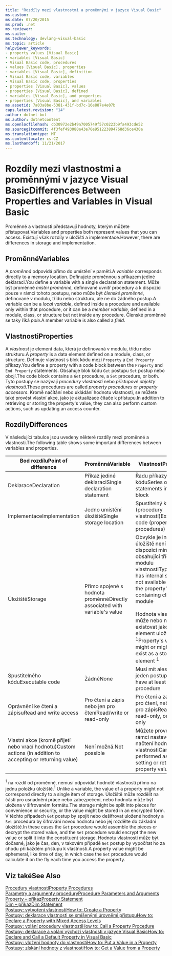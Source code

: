 ```yaml
---
title: "Rozdíly mezi vlastnostmi a proměnnými v jazyce Visual Basic"
ms.custom: 
ms.date: 07/20/2015
ms.prod: .net
ms.reviewer: 
ms.suite: 
ms.technology: devlang-visual-basic
ms.topic: article
helpviewer_keywords:
- property values [Visual Basic]
- variables [Visual Basic]
- Visual Basic code, procedures
- values [Visual Basic], properties
- variables [Visual Basic], definition
- Visual Basic code, variables
- Visual Basic code, properties
- properties [Visual Basic], values
- properties [Visual Basic], defined
- variables [Visual Basic], and properties
- properties [Visual Basic], and variables
ms.assetid: 7a03a8be-5381-431f-bd7c-16e887e4e07b
caps.latest.revision: "14"
author: dotnet-bot
ms.author: dotnetcontent
ms.openlocfilehash: cb30972e2b49a7005749f57c0223b9fa493cde52
ms.sourcegitcommit: 4f3fef493080a43e70e951223894768d36ce430a
ms.translationtype: MT
ms.contentlocale: cs-CZ
ms.lasthandoff: 11/21/2017
---
```

# <a name="differences-between-properties-and-variables-in-visual-basic"></a><span data-ttu-id="625df-102">Rozdíly mezi vlastnostmi a proměnnými v jazyce Visual Basic</span><span class="sxs-lookup"><span data-stu-id="625df-102">Differences Between Properties and Variables in Visual Basic</span></span>
<span data-ttu-id="625df-103">Proměnné a vlastnosti představují hodnoty, kterým můžete přistupovat.</span><span class="sxs-lookup"><span data-stu-id="625df-103">Variables and properties both represent values that you can access.</span></span> <span data-ttu-id="625df-104">Existují však rozdíly v úložišti a implementace.</span><span class="sxs-lookup"><span data-stu-id="625df-104">However, there are differences in storage and implementation.</span></span>  
  
## <a name="variables"></a><span data-ttu-id="625df-105">Proměnné</span><span class="sxs-lookup"><span data-stu-id="625df-105">Variables</span></span>  
 <span data-ttu-id="625df-106">A *proměnná* odpovídá přímo do umístění v paměti.</span><span class="sxs-lookup"><span data-stu-id="625df-106">A *variable* corresponds directly to a memory location.</span></span> <span data-ttu-id="625df-107">Definujete proměnnou s příkazem jediné deklaraci.</span><span class="sxs-lookup"><span data-stu-id="625df-107">You define a variable with a single declaration statement.</span></span> <span data-ttu-id="625df-108">Může být proměnné *místní proměnné*, definované uvnitř procedury a k dispozici pouze v rámci tohoto postupu, nebo může být *členské proměnné*, definované v modulu, třídu nebo strukturu, ale ne do žádného postup.</span><span class="sxs-lookup"><span data-stu-id="625df-108">A variable can be a *local variable*, defined inside a procedure and available only within that procedure, or it can be a *member variable*, defined in a module, class, or structure but not inside any procedure.</span></span> <span data-ttu-id="625df-109">Členské proměnné se taky říká *pole*.</span><span class="sxs-lookup"><span data-stu-id="625df-109">A member variable is also called a *field*.</span></span>  
  
## <a name="properties"></a><span data-ttu-id="625df-110">Vlastnosti</span><span class="sxs-lookup"><span data-stu-id="625df-110">Properties</span></span>  
 <span data-ttu-id="625df-111">A *vlastnost* je element data, která je definovaná v modulu, třídu nebo strukturu.</span><span class="sxs-lookup"><span data-stu-id="625df-111">A *property* is a data element defined on a module, class, or structure.</span></span> <span data-ttu-id="625df-112">Definuje vlastnost s blok kódu mezi `Property` a `End Property` příkazy.</span><span class="sxs-lookup"><span data-stu-id="625df-112">You define a property with a code block between the `Property` and `End Property` statements.</span></span> <span data-ttu-id="625df-113">Obsahuje blok kódu `Get` postupu `Set` postup nebo obojí.</span><span class="sxs-lookup"><span data-stu-id="625df-113">The code block contains a `Get` procedure, a `Set` procedure, or both.</span></span> <span data-ttu-id="625df-114">Tyto postupy se nazývají *procedury vlastností* nebo *přístupové objekty vlastnosti*.</span><span class="sxs-lookup"><span data-stu-id="625df-114">These procedures are called *property procedures* or *property accessors*.</span></span> <span data-ttu-id="625df-115">Kromě načítání nebo ukládání hodnotu vlastnosti, se můžete také provést vlastní akce, jako je aktualizace čítače k přístupu.</span><span class="sxs-lookup"><span data-stu-id="625df-115">In addition to retrieving or storing the property's value, they can also perform custom actions, such as updating an access counter.</span></span>  
  
## <a name="differences"></a><span data-ttu-id="625df-116">Rozdíly</span><span class="sxs-lookup"><span data-stu-id="625df-116">Differences</span></span>  
 <span data-ttu-id="625df-117">V následující tabulce jsou uvedeny některé rozdíly mezi proměnné a vlastnosti.</span><span class="sxs-lookup"><span data-stu-id="625df-117">The following table shows some important differences between variables and properties.</span></span>  
  
|<span data-ttu-id="625df-118">Bod rozdílu</span><span class="sxs-lookup"><span data-stu-id="625df-118">Point of difference</span></span>|<span data-ttu-id="625df-119">Proměnná</span><span class="sxs-lookup"><span data-stu-id="625df-119">Variable</span></span>|<span data-ttu-id="625df-120">Vlastnost</span><span class="sxs-lookup"><span data-stu-id="625df-120">Property</span></span>|  
|-------------------------|--------------|--------------|  
|<span data-ttu-id="625df-121">Deklarace</span><span class="sxs-lookup"><span data-stu-id="625df-121">Declaration</span></span>|<span data-ttu-id="625df-122">Příkaz jediné deklaraci</span><span class="sxs-lookup"><span data-stu-id="625df-122">Single declaration statement</span></span>|<span data-ttu-id="625df-123">Řadu příkazy v bloku kódu</span><span class="sxs-lookup"><span data-stu-id="625df-123">Series of statements in a code block</span></span>|  
|<span data-ttu-id="625df-124">Implementace</span><span class="sxs-lookup"><span data-stu-id="625df-124">Implementation</span></span>|<span data-ttu-id="625df-125">Jedno umístění úložiště</span><span class="sxs-lookup"><span data-stu-id="625df-125">Single storage location</span></span>|<span data-ttu-id="625df-126">Spustitelný kód (procedury vlastností)</span><span class="sxs-lookup"><span data-stu-id="625df-126">Executable code (property procedures)</span></span>|  
|<span data-ttu-id="625df-127">Úložiště</span><span class="sxs-lookup"><span data-stu-id="625df-127">Storage</span></span>|<span data-ttu-id="625df-128">Přímo spojené s hodnota proměnné</span><span class="sxs-lookup"><span data-stu-id="625df-128">Directly associated with variable's value</span></span>|<span data-ttu-id="625df-129">Obvykle je interní úložiště není k dispozici mimo obsahující třídy nebo modulu vlastnosti</span><span class="sxs-lookup"><span data-stu-id="625df-129">Typically has internal storage not available outside the property's containing class or module</span></span><br /><br /> <span data-ttu-id="625df-130">Hodnota vlastnosti může nebo nemusí existovat jako element uložené <sup>1</sup></span><span class="sxs-lookup"><span data-stu-id="625df-130">Property's value might or might not exist as a stored element <sup>1</sup></span></span>|  
|<span data-ttu-id="625df-131">Spustitelného kódu</span><span class="sxs-lookup"><span data-stu-id="625df-131">Executable code</span></span>|<span data-ttu-id="625df-132">Žádné</span><span class="sxs-lookup"><span data-stu-id="625df-132">None</span></span>|<span data-ttu-id="625df-133">Musí mít alespoň jeden postup</span><span class="sxs-lookup"><span data-stu-id="625df-133">Must have at least one procedure</span></span>|  
|<span data-ttu-id="625df-134">Oprávnění ke čtení a zápisu</span><span class="sxs-lookup"><span data-stu-id="625df-134">Read and write access</span></span>|<span data-ttu-id="625df-135">Pro čtení a zápis nebo jen pro čtení</span><span class="sxs-lookup"><span data-stu-id="625df-135">Read/write or read-only</span></span>|<span data-ttu-id="625df-136">Pro čtení a zápis, jen pro čtení, nebo jen pro zápis</span><span class="sxs-lookup"><span data-stu-id="625df-136">Read/write, read-only, or write-only</span></span>|  
|<span data-ttu-id="625df-137">Vlastní akce (kromě přijetí nebo vrací hodnotu)</span><span class="sxs-lookup"><span data-stu-id="625df-137">Custom actions (in addition to accepting or returning value)</span></span>|<span data-ttu-id="625df-138">Není možná.</span><span class="sxs-lookup"><span data-stu-id="625df-138">Not possible</span></span>|<span data-ttu-id="625df-139">Můžete provést v rámci nastavení nebo načtení hodnota vlastnosti</span><span class="sxs-lookup"><span data-stu-id="625df-139">Can be performed as part of setting or retrieving property value</span></span>|  
  
 <span data-ttu-id="625df-140"><sup>1</sup> na rozdíl od proměnné, nemusí odpovídat hodnotě vlastnosti přímo na jednu položku úložiště.</span><span class="sxs-lookup"><span data-stu-id="625df-140"><sup>1</sup> Unlike a variable, the value of a property might not correspond directly to a single item of storage.</span></span> <span data-ttu-id="625df-141">Úložiště může rozdělit na části pro usnadnění práce nebo zabezpečení, nebo hodnota může být uložena v šifrovaném formátu.</span><span class="sxs-lookup"><span data-stu-id="625df-141">The storage might be split into pieces for convenience or security, or the value might be stored in an encrypted form.</span></span> <span data-ttu-id="625df-142">V těchto případech `Get` postup by spojit nebo dešifrovat uložené hodnoty a `Set` procedura by šifrování novou hodnotu nebo jej rozdělte do základní úložiště.</span><span class="sxs-lookup"><span data-stu-id="625df-142">In these cases the `Get` procedure would assemble the pieces or decrypt the stored value, and the `Set` procedure would encrypt the new value or split it into the constituent storage.</span></span> <span data-ttu-id="625df-143">Hodnotu vlastnosti může být dočasné, jako je čas, den, v takovém případě `Get` postup by vypočítat ho za chodu při každém přístupu k vlastnosti.</span><span class="sxs-lookup"><span data-stu-id="625df-143">A property value might be ephemeral, like time of day, in which case the `Get` procedure would calculate it on the fly each time you access the property.</span></span>  
  
## <a name="see-also"></a><span data-ttu-id="625df-144">Viz také</span><span class="sxs-lookup"><span data-stu-id="625df-144">See Also</span></span>  
 [<span data-ttu-id="625df-145">Procedury vlastností</span><span class="sxs-lookup"><span data-stu-id="625df-145">Property Procedures</span></span>](./property-procedures.md)  
 [<span data-ttu-id="625df-146">Parametry a argumenty procedury</span><span class="sxs-lookup"><span data-stu-id="625df-146">Procedure Parameters and Arguments</span></span>](./procedure-parameters-and-arguments.md)  
 [<span data-ttu-id="625df-147">Property – příkaz</span><span class="sxs-lookup"><span data-stu-id="625df-147">Property Statement</span></span>](../../../../visual-basic/language-reference/statements/property-statement.md)  
 [<span data-ttu-id="625df-148">Dim – příkaz</span><span class="sxs-lookup"><span data-stu-id="625df-148">Dim Statement</span></span>](../../../../visual-basic/language-reference/statements/dim-statement.md)  
 [<span data-ttu-id="625df-149">Postupy: vytvoření vlastnosti</span><span class="sxs-lookup"><span data-stu-id="625df-149">How to: Create a Property</span></span>](./how-to-create-a-property.md)  
 [<span data-ttu-id="625df-150">Postupy: deklarace vlastnosti se smíšenými úrovněmi přístupu</span><span class="sxs-lookup"><span data-stu-id="625df-150">How to: Declare a Property with Mixed Access Levels</span></span>](./how-to-declare-a-property-with-mixed-access-levels.md)  
 [<span data-ttu-id="625df-151">Postupy: volání procedury vlastnosti</span><span class="sxs-lookup"><span data-stu-id="625df-151">How to: Call a Property Procedure</span></span>](./how-to-call-a-property-procedure.md)  
 [<span data-ttu-id="625df-152">Postupy: deklarace a volání výchozí vlastnosti v jazyce Visual Basic</span><span class="sxs-lookup"><span data-stu-id="625df-152">How to: Declare and Call a Default Property in Visual Basic</span></span>](./how-to-declare-and-call-a-default-property.md)  
 [<span data-ttu-id="625df-153">Postupy: vložení hodnoty do vlastnosti</span><span class="sxs-lookup"><span data-stu-id="625df-153">How to: Put a Value in a Property</span></span>](./how-to-put-a-value-in-a-property.md)  
 [<span data-ttu-id="625df-154">Postupy: získání hodnoty z vlastnosti</span><span class="sxs-lookup"><span data-stu-id="625df-154">How to: Get a Value from a Property</span></span>](./how-to-get-a-value-from-a-property.md)
